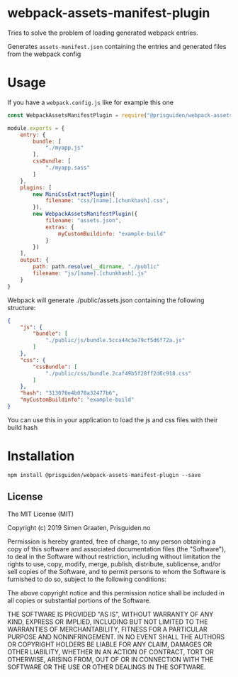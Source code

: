 # webpack-assets-manifest-plugin

Tries to solve the problem of loading generated webpack entries.

Generates `assets-manifest.json` containing the entries and generated files
from the webpack config

# Usage

If you have a `webpack.config.js` like for example this one

```js
const WebpackAssetsManifestPlugin = require("@prisguiden/webpack-assets-manifest-plugin")

module.exports = {
    entry: {
        bundle: [
            "./myapp.js"
        ],
        cssBundle: [
            "./myapp.sass"
        ]
    },
    plugins: [
        new MiniCssExtractPlugin({
            filename: "css/[name].[chunkhash].css",
        }),
        new WebpackAssetsManifestPlugin({
            filename: "assets.json",
            extras: {
                myCustomBuildinfo: "example-build"
            }
        })
    ],
    output: {
        path: path.resolve(__dirname, "./public"
        filename: "js/[name].[chunkhash].js"
    }
}
```

Webpack will generate ./public/assets.json containing the following structure:

```json
{
    "js": {
        "bundle": [
            "./public/js/bundle.5cca44c5e79cf5d6f72a.js"
        ]
    },
    "css": {
        "cssBundle": [
            "./public/css/bundle.2caf49b5f28ff2d6c918.css"
        ]
    },
    "hash": "313076e4b078a32477b6",
    "myCustomBuildinfo": "example-build"
}
```

You can use this in your application to load the js and css files with their build hash

# Installation
```shell
npm install @prisguiden/webpack-assets-manifest-plugin --save
```



## License

The MIT License (MIT)

Copyright (c) 2019 Simen Graaten, Prisguiden.no

Permission is hereby granted, free of charge, to any person obtaining a copy
of this software and associated documentation files (the "Software"), to deal
in the Software without restriction, including without limitation the rights
to use, copy, modify, merge, publish, distribute, sublicense, and/or sell
copies of the Software, and to permit persons to whom the Software is
furnished to do so, subject to the following conditions:

The above copyright notice and this permission notice shall be included in all
copies or substantial portions of the Software.

THE SOFTWARE IS PROVIDED "AS IS", WITHOUT WARRANTY OF ANY KIND, EXPRESS OR
IMPLIED, INCLUDING BUT NOT LIMITED TO THE WARRANTIES OF MERCHANTABILITY,
FITNESS FOR A PARTICULAR PURPOSE AND NONINFRINGEMENT. IN NO EVENT SHALL THE
AUTHORS OR COPYRIGHT HOLDERS BE LIABLE FOR ANY CLAIM, DAMAGES OR OTHER
LIABILITY, WHETHER IN AN ACTION OF CONTRACT, TORT OR OTHERWISE, ARISING FROM,
OUT OF OR IN CONNECTION WITH THE SOFTWARE OR THE USE OR OTHER DEALINGS IN THE
SOFTWARE.

